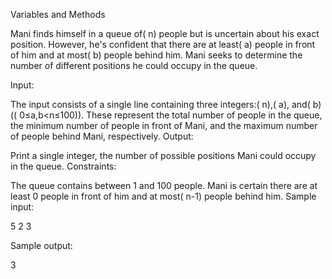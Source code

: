 Variables and Methods



Mani finds himself in a queue of( n) people but is uncertain about his exact position. However, he's confident that there are at least( a) people in front of him and at most( b) people behind him. Mani seeks to determine the number of different positions he could occupy in the queue.

Input:

The input consists of a single line containing three integers:( n),( a), and( b) (( 0≤a,b<n≤100)). These represent the total number of people in the queue, the minimum number of people in front of Mani, and the maximum number of people behind Mani, respectively.
Output:

Print a single integer, the number of possible positions Mani could occupy in the queue.
Constraints:

The queue contains between 1 and 100 people.
Mani is certain there are at least 0 people in front of him and at most( n-1) people behind him.
Sample input:

5 2 3

Sample output:

3
